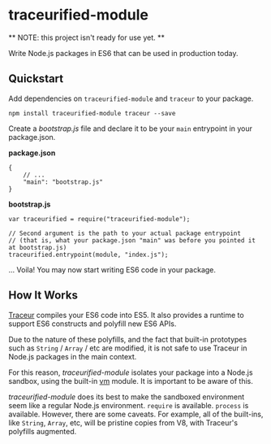# traceurified-module

** NOTE: this project isn't ready for use yet. **

Write Node.js packages in ES6 that can be used in production today.

## Quickstart

Add dependencies on `traceurified-module` and `traceur` to your package.

    npm install traceurified-module traceur --save

Create a *bootstrap.js* file and declare it to be your `main` entrypoint in your package.json.

**package.json**

    {
        // ...
        "main": "bootstrap.js"
    }

**bootstrap.js**

    var traceurified = require("traceurified-module");

    // Second argument is the path to your actual package entrypoint
    // (that is, what your package.json "main" was before you pointed it at bootstrap.js)
    traceurified.entrypoint(module, "index.js");

... Voila! You may now start writing ES6 code in your package.

## How It Works

[Traceur](https://github.com/google/traceur) compiles your ES6 code into ES5. It also provides a runtime to support ES6 constructs and polyfill new ES6 APIs.

Due to the nature of these polyfills, and the fact that built-in prototypes such as `String` / `Array` / etc are modified, it is not safe to use Traceur in Node.js packages in the main context.

For this reason, *traceurified-module* isolates your package into a Node.js sandbox, using the built-in [vm](http://nodejs.org/api/vm.html) module. It is important to be aware of this.

*traceurified-module* does its best to make the sandboxed environment seem like a regular Node.js environment. `require` is available. `process` is available. However, there are some caveats. For example, all of the built-ins, like `String`, `Array`, etc, will be pristine copies from V8, with Traceur's polyfills augmented. 